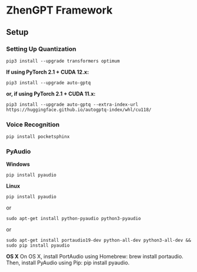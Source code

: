 # ZhenGPT Framework

## Setup

### Setting Up Quantization
```
pip3 install --upgrade transformers optimum
```
**If using PyTorch 2.1 + CUDA 12.x:**
```
pip3 install --upgrade auto-gptq
```
**or, if using PyTorch 2.1 + CUDA 11.x:**
```
pip3 install --upgrade auto-gptq --extra-index-url https://huggingface.github.io/autogptq-index/whl/cu118/
```

### Voice Recognition
```
pip install pocketsphinx
```

### PyAudio

**Windows**
```
pip install pyaudio
```

**Linux**
```
pip install pyaudio
```
or
```
sudo apt-get install python-pyaudio python3-pyaudio
```
or
```
sudo apt-get install portaudio19-dev python-all-dev python3-all-dev && sudo pip install pyaudio
```

**OS X**
On OS X, install PortAudio using Homebrew: brew install portaudio. Then, install PyAudio using Pip: pip install pyaudio.
